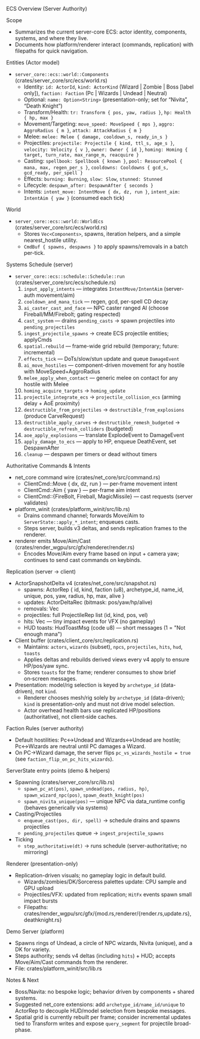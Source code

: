 ECS Overview (Server Authority)

Scope
- Summarizes the current server-core ECS: actor identity, components, systems, and where they live.
- Documents how platform/renderer interact (commands, replication) with filepaths for quick navigation.

Entities (Actor model)
- `server_core::ecs::world::Components` (crates/server_core/src/ecs/world.rs)
  - Identity: `id: ActorId`, `kind: ActorKind` (Wizard | Zombie | Boss [label only]), `faction: Faction` (Pc | Wizards | Undead | Neutral)
  - Optional: `name: Option<String>` (presentation-only; set for “Nivita”, “Death Knight”)
  - Transform/Health: `tr: Transform { pos, yaw, radius }`, `hp: Health { hp, max }`
  - Movement/Targeting: `move_speed: MoveSpeed { mps }`, `aggro: AggroRadius { m }`, `attack: AttackRadius { m }`
  - Melee: `melee: Melee { damage, cooldown_s, ready_in_s }`
  - Projectiles: `projectile: Projectile { kind, ttl_s, age_s }`, `velocity: Velocity { v }`, `owner: Owner { id }`, `homing: Homing { target, turn_rate, max_range_m, reacquire }`
  - Casting: `spellbook: Spellbook { known }`, `pool: ResourcePool { mana, max, regen_per_s }`, `cooldowns: Cooldowns { gcd_s, gcd_ready, per_spell }`
  - Effects: `burning: Burning`, `slow: Slow`, `stunned: Stunned`
  - Lifecycle: `despawn_after: DespawnAfter { seconds }`
  - Intents: `intent_move: IntentMove { dx, dz, run }`, `intent_aim: IntentAim { yaw }` (consumed each tick)

World
- `server_core::ecs::world::WorldEcs` (crates/server_core/src/ecs/world.rs)
  - Stores `Vec<Components>`, spawns, iteration helpers, and a simple nearest_hostile utility.
  - `CmdBuf { spawns, despawns }` to apply spawns/removals in a batch per-tick.

Systems Schedule (server)
- `server_core::ecs::schedule::Schedule::run` (crates/server_core/src/ecs/schedule.rs)
  1) `input_apply_intents` — integrates `IntentMove/IntentAim` (server-auth movement/aim)
  2) `cooldown_and_mana_tick` — regen, gcd, per-spell CD decay
  3) `ai_caster_cast_and_face` — NPC caster ranged AI (choose Fireball/MM/Firebolt; gating respected)
  4) `cast_system` — drains `pending_casts` → spawn projectiles into `pending_projectiles`
  5) `ingest_projectile_spawns` → create ECS projectile entities; applyCmds
  6) `spatial.rebuild` — frame-wide grid rebuild (temporary; future: incremental)
  7) `effects_tick` — DoTs/slow/stun update and queue `DamageEvent`
  8) `ai_move_hostiles` — component-driven movement for any hostile with MoveSpeed+AggroRadius
  9) `melee_apply_when_contact` — generic melee on contact for any hostile with Melee
  10) `homing_acquire_targets` → `homing_update`
  11) `projectile_integrate_ecs` → `projectile_collision_ecs` (arming delay + AoE proximity)
  12) `destructible_from_projectiles` → `destructible_from_explosions` (produce CarveRequest)
  13) `destructible_apply_carves` → `destructible_remesh_budgeted` → `destructible_refresh_colliders` (budgeted)
  14) `aoe_apply_explosions` — translate ExplodeEvent to DamageEvent
  15) `apply_damage_to_ecs` — apply to HP, enqueue DeathEvent, set DespawnAfter
  16) `cleanup` — despawn per timers or dead without timers

Authoritative Commands & Intents
- net_core command wire (crates/net_core/src/command.rs)
  - ClientCmd::Move { dx, dz, run } — per-frame movement intent
  - ClientCmd::Aim { yaw } — per-frame aim intent
  - ClientCmd::{FireBolt, Fireball, MagicMissile} — cast requests (server validates)
- platform_winit (crates/platform_winit/src/lib.rs)
  - Drains command channel; forwards Move/Aim to `ServerState::apply_*_intent`; enqueues casts.
  - Steps server, builds v3 deltas, and sends replication frames to the renderer.
- renderer emits Move/Aim/Cast (crates/render_wgpu/src/gfx/renderer/render.rs)
  - Encodes Move/Aim every frame based on input + camera yaw; continues to send cast commands on keybinds.

Replication (server → client)
- ActorSnapshotDelta v4 (crates/net_core/src/snapshot.rs)
  - spawns: ActorRep { id, kind, faction (u8), archetype_id, name_id, unique, pos, yaw, radius, hp, max, alive }
  - updates: ActorDeltaRec (bitmask: pos/yaw/hp/alive)
  - removals: Vec<u32>
  - projectiles: full ProjectileRep list (id, kind, pos, vel)
  - hits: Vec<HitFx> — tiny impact events for VFX (no gameplay)
  - HUD toasts: HudToastMsg (code u8) — short messages (1 = "Not enough mana")
- Client buffer (crates/client_core/src/replication.rs)
  - Maintains: `actors`, `wizards` (subset), `npcs`, `projectiles`, `hits`, `hud`, `toasts`
  - Applies deltas and rebuilds derived views every v4 apply to ensure HP/pos/yaw sync.
  - Stores `toasts` for the frame; renderer consumes to show brief on‑screen messages.
- Presentation: model/rig selection is keyed by `archetype_id` (data-driven), not `kind`.
  - Renderer chooses mesh/rig solely by `archetype_id` (data-driven); `kind` is presentation-only and must not drive model selection.
  - Actor overhead health bars use replicated HP/positions (authoritative), not client‑side caches.

Faction Rules (server authority)
- Default hostilities: Pc↔Undead and Wizards↔Undead are hostile; Pc↔Wizards are neutral until PC damages a Wizard.
- On PC→Wizard damage, the server flips `pc_vs_wizards_hostile = true` (see `faction_flip_on_pc_hits_wizards`).

ServerState entry points (demo & helpers)
- Spawning (crates/server_core/src/lib.rs)
  - `spawn_pc_at(pos)`, `spawn_undead(pos, radius, hp)`, `spawn_wizard_npc(pos)`, `spawn_death_knight(pos)`
  - `spawn_nivita_unique(pos)` — unique NPC via data_runtime config (behaves generically via systems)
- Casting/Projectiles
  - `enqueue_cast(pos, dir, spell)` → schedule drains and spawns projectiles
  - `pending_projectiles` queue → `ingest_projectile_spawns`
- Ticking
  - `step_authoritative(dt)` → runs schedule (server-authoritative; no mirroring)

Renderer (presentation-only)
- Replication-driven visuals; no gameplay logic in default build.
  - Wizards/zombies/DK/Sorceress palettes update: CPU sample and GPU upload
  - Projectiles/VFX: updated from replication; `HitFx` events spawn small impact bursts
  - Filepaths: crates/render_wgpu/src/gfx/{mod.rs,renderer/{render.rs,update.rs},deathknight.rs}

Demo Server (platform)
- Spawns rings of Undead, a circle of NPC wizards, Nivita (unique), and a DK for variety.
- Steps authority; sends v4 deltas (including `hits`) + HUD; accepts Move/Aim/Cast commands from the renderer.
- File: crates/platform_winit/src/lib.rs

Notes & Next
- Boss/Navita: no bespoke logic; behavior driven by components + shared systems.
- Suggested net_core extensions: add `archetype_id/name_id/unique` to ActorRep to decouple HUD/model selection from bespoke messages.
- Spatial grid is currently rebuilt per frame; consider incremental updates tied to Transform writes and expose `query_segment` for projectile broad-phase.
